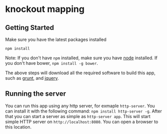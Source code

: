 # knockout mapping

## Getting Started

Make sure you have the latest packages installed

```
npm install
```

Note: If you don't have `npm` installed, make sure you have
[node](http://nodejs.com) installed. If you don't have bower,
`npm install -g bower`.

The above steps will download all the required software to
build this app, such as [grunt](http://gruntjs.com), and [jquery](http://jquery.com).

## Running the server

You can run this app using any http server, for exmaple `http-server`. You can install it with the following command: `npm install http-server -g`. After that you can start a server as simple as `http-server app`. This will start simple HTTP server on `http://localhost:8080`. You can open a browser to this location.
